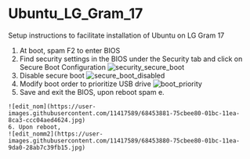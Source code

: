 # Ubuntu_LG_Gram_17
Setup instructions to facilitate installation of Ubuntu on LG Gram 17

1. At boot, spam F2 to enter BIOS
2. Find security settings in the BIOS under the Security tab and click on Secure Boot Configuration
![security_secure_boot](https://user-images.githubusercontent.com/11417589/68453883-76648500-01bc-11ea-8323-b20f4b9d9f0c.jpg)
3. Disable secure boot
![secure_boot_disabled](https://user-images.githubusercontent.com/11417589/68453931-998f3480-01bc-11ea-9168-485868cc6579.jpg)
4. Modify boot order to prioritize USB drive
![boot_priority](https://user-images.githubusercontent.com/11417589/68453882-75cbee80-01bc-11ea-8eb1-7fd458d1bf73.jpg)
5. Save and exit the BIOS, upon reboot spam e.
~~~pci=nommconf~~~
![edit_nom](https://user-images.githubusercontent.com/11417589/68453881-75cbee80-01bc-11ea-8ca3-ccc04aed4624.jpg)
6. Upon reboot, 
![edit_nomm2](https://user-images.githubusercontent.com/11417589/68453880-75cbee80-01bc-11ea-9da0-28ab7c39fb15.jpg)
